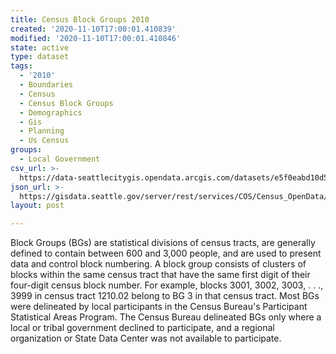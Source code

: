 ```yaml
---
title: Census Block Groups 2010
created: '2020-11-10T17:00:01.410839'
modified: '2020-11-10T17:00:01.410846'
state: active
type: dataset
tags:
  - '2010'
  - Boundaries
  - Census
  - Census Block Groups
  - Demographics
  - Gis
  - Planning
  - Us Census
groups:
  - Local Government
csv_url: >-
  https://data-seattlecitygis.opendata.arcgis.com/datasets/e5f0eabd10d54d63a0534d27217d702a_3.csv?outSR=%7B%22latestWkid%22%3A2926%2C%22wkid%22%3A2926%7D
json_url: >-
  https://gisdata.seattle.gov/server/rest/services/COS/Census_OpenData/MapServer/3
layout: post

---
```

Block Groups (BGs) are statistical divisions of census tracts, are generally defined to contain between 600 and 3,000 people, and are used to present data and control block numbering.  A block group consists of clusters of blocks within the same census tract that have the same first digit of their four-digit census block number.  For example, blocks 3001, 3002, 3003, . . ., 3999 in census tract 1210.02 belong to BG 3 in that census tract.  Most BGs were delineated by local participants in the Census Bureau's Participant Statistical Areas Program.  The Census Bureau delineated BGs only where a local or tribal government declined to participate, and a regional organization or State Data Center was not available to participate.
